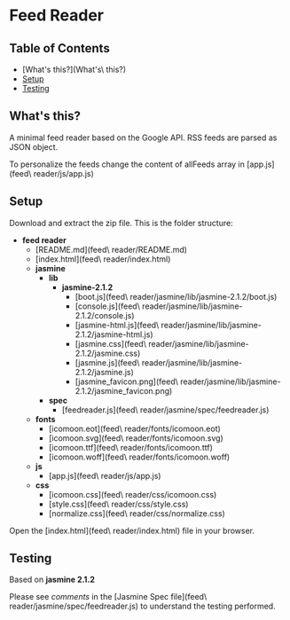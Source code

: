# Feed Reader

## Table of Contents
* [What's this?](What's\ this?)
* [Setup](Setup)
* [Testing](Testing)

## What's this?

A minimal feed reader based on the Google API. RSS feeds are parsed as JSON object.

To personalize the feeds change the content of allFeeds array in [app.js](feed\ reader/js/app.js)
## Setup

Download and extract the zip file.
This is the folder structure:

- __feed reader__
  - [README.md](feed\ reader/README.md)
  - [index.html](feed\ reader/index.html)
  - __jasmine__
    - __lib__
      - __jasmine-2.1.2__
        - [boot.js](feed\ reader/jasmine/lib/jasmine-2.1.2/boot.js)
        - [console.js](feed\ reader/jasmine/lib/jasmine-2.1.2/console.js)
        - [jasmine-html.js](feed\ reader/jasmine/lib/jasmine-2.1.2/jasmine-html.js)
        - [jasmine.css](feed\ reader/jasmine/lib/jasmine-2.1.2/jasmine.css)
        - [jasmine.js](feed\ reader/jasmine/lib/jasmine-2.1.2/jasmine.js)
        - [jasmine_favicon.png](feed\ reader/jasmine/lib/jasmine-2.1.2/jasmine_favicon.png)
    - __spec__
      - [feedreader.js](feed\ reader/jasmine/spec/feedreader.js)
  - __fonts__
    - [icomoon.eot](feed\ reader/fonts/icomoon.eot)
    - [icomoon.svg](feed\ reader/fonts/icomoon.svg)
    - [icomoon.ttf](feed\ reader/fonts/icomoon.ttf)
    - [icomoon.woff](feed\ reader/fonts/icomoon.woff)
  - __js__
    - [app.js](feed\ reader/js/app.js)
  - __css__
    - [icomoon.css](feed\ reader/css/icomoon.css)
    - [style.css](feed\ reader/css/style.css)
    - [normalize.css](feed\ reader/css/normalize.css)



Open the [index.html](feed\ reader/index.html) file in your browser.

## Testing

Based on **jasmine 2.1.2**

Please see  _comments_ in the [Jasmine Spec file](feed\ reader/jasmine/spec/feedreader.js) to understand the testing performed.
